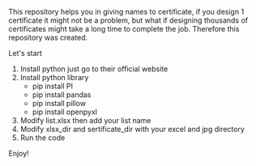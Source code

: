 This repository helps you in giving names to certificate, if you design 1 certificate it might not be a problem, but what if designing thousands of certificates might take a long time to complete the job. Therefore this repository was created.

Let's start

1. Install python
just go to their official website
2. Install python library
   - pip install PI
   - pip install pandas
   - pip install pillow
   - pip install openpyxl
3. Modify list.xlsx then add your list name
4. Modify xlsx_dir and sertificate_dir with your excel and jpg directory
5. Run the code

Enjoy!
